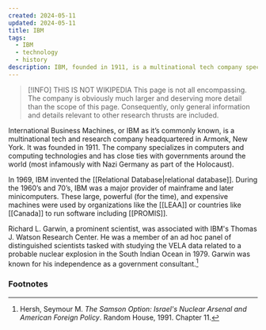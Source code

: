 ```yaml
---
created: 2024-05-11
updated: 2024-05-11
title: IBM
tags:
  - IBM
  - technology
  - history
description: IBM, founded in 1911, is a multinational tech company specializing in computers and computing technologies. Known for inventing the relational database in 1969, it provided mainframe and minicomputers during the 1960s-70s, used by organizations and governments worldwide.
---
```

> [!INFO] THIS IS NOT WIKIPEDIA
> This page is not all encompassing. The company is obviously much larger and deserving more detail than the scope of this page. Consequently, only general information and details relevant to other research thrusts are included.

International Business Machines, or IBM as it’s commonly known, is a multinational tech and research company headquartered in Armonk, New York. It was founded in 1911. The company specializes in computers and computing technologies and has close ties with governments around the world (most infamously with Nazi Germany as part of the Holocaust).

In 1969, IBM invented the [[Relational Database|relational database]]. During the 1960’s and 70’s, IBM was a major provider of mainframe and later minicomputers. These large, powerful (for the time), and expensive machines were used by organizations like the [[LEAA]] or countries like [[Canada]] to run software including [[PROMIS]].

Richard L. Garwin, a prominent scientist, was associated with IBM's Thomas J. Watson Research Center. He was a member of an ad hoc panel of distinguished scientists tasked with studying the VELA data related to a probable nuclear explosion in the South Indian Ocean in 1979. Garwin was known for his independence as a government consultant.[^1]

### Footnotes

[^1]: Hersh, Seymour M. *The Samson Option: Israel's Nuclear Arsenal and American Foreign Policy*. Random House, 1991. Chapter 11.
